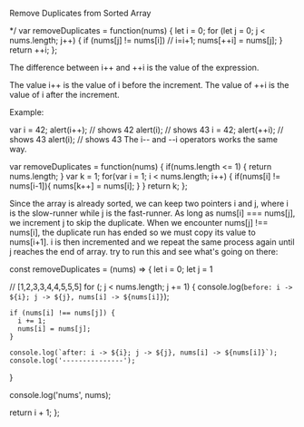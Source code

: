 
Remove Duplicates from Sorted Array

 */
var removeDuplicates = function(nums) {
      let i = 0;
    for (let j = 0; j < nums.length; j++) {
        if (nums[j] != nums[i]) 
            // i=i+1;
            nums[++i] = nums[j];
    }
    return ++i;
};



The difference between i++ and ++i is the value of the expression.

The value i++ is the value of i before the increment. The value of ++i is the value of i after the increment.

Example:

var i = 42;
alert(i++); // shows 42
alert(i); // shows 43
i = 42;
alert(++i); // shows 43
alert(i); // shows 43
The i-- and --i operators works the same way.




var removeDuplicates = function(nums) {
     if(nums.length <= 1) {
        return nums.length;
    }
    var k = 1;
    for(var i = 1; i < nums.length; i++) {
        if(nums[i] != nums[i-1]){
            nums[k++] = nums[i];
        }
    }
    return k;
};


<!-- https://leetcode.com/anatolii841993/ -->


Since the array is already sorted, we can keep two pointers i and j, where i is the slow-runner while j is the fast-runner.
As long as nums[i] === nums[j], we increment j to skip the duplicate.
When we encounter nums[j] !== nums[i], the duplicate run has ended so we must copy its value to nums[i+1]. i is then incremented and we repeat the same process again until j reaches the end of array.
try to run this and see what's going on there:

const removeDuplicates = (nums) => {
  let i = 0;
  let j = 1
  
  // [1,2,3,3,4,4,5,5,5]
  for (; j < nums.length; j += 1) {
    console.log(`before: i -> ${i}; j -> ${j}, nums[i] -> ${nums[i]}`);
    
    if (nums[i] !== nums[j]) {
      i += 1;
      nums[i] = nums[j];
    }
    
    console.log(`after: i -> ${i}; j -> ${j}, nums[i] -> ${nums[i]}`);
    console.log('---------------');
  }
  
  console.log('nums', nums);
  
  return i + 1;
};
